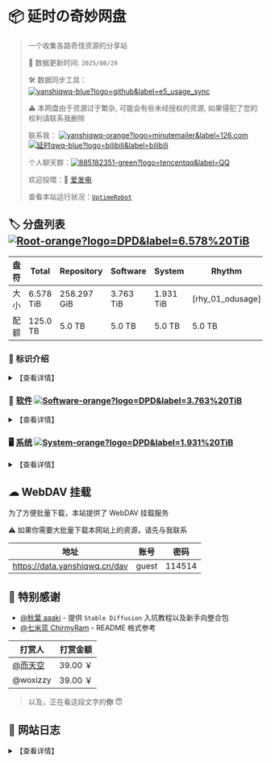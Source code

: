 # 📦 延时の奇妙网盘

> 一个收集各路奇怪资源的分享站
> 
> 🔄 数据更新时间: `2025/08/29`
> 
> 🛠️ 数据同步工具：[![yanshiqwq-blue?logo=github&label=e5_usage_sync](https://img.shields.io/badge/yanshiqwq-blue?logo=github&label=e5_usage_sync&cacheSeconds=3600)](https://github.com/yanshiqwq/e5_usage_sync)
> 
> ⚠ 本网盘由于资源过于繁杂, 可能会有些未经授权的资源, 如果侵犯了您的权利请联系我删除
> 
> 联系我：
> [![yanshiqwq-orange?logo=minutemailer&label=126.com](https://img.shields.io/badge/yanshiqwq-orange?logo=minutemailer&label=126.com)](mailto:yanshiqwq@126.com)
> [![延时qwq-blue?logo=bilibili&label=bilibili](https://img.shields.io/badge/延时qwq-blue?logo=bilibili&label=bilibili)](https://space.bilibili.com/431304449)
> 
> 个人聊天群：[![885182351-green?logo=tencentqq&label=QQ](https://img.shields.io/badge/885182351-green?logo=tencentqq&label=QQ)](https://jq.qq.com/?_wv=1027&k=gHfN8ogz)
> 
> 欢迎投喂：🔋 [爱发电](https://afdian.net/a/yanshiqwq)
> 
> 查看本站运行状况：[`UptimeRobot`](https://stats.uptimerobot.com/vkKLvk2A1a)

## 🏷 分盘列表 [![Root-orange?logo=DPD&label=6.578%20TiB](https://img.shields.io/badge/Root-orange?logo=DPD&label=6.578%20TiB&cacheSeconds=3600)]()

| 盘符  | Total           | Repository       | Software        | System           | Rhythm           | Media            |
| --- | --------------- | ---------------- | ---------------- | ---------------- | ---------------- | ---------------- |
| 大小  | 6.578 TiB | 258.297 GiB | 3.763 TiB | 1.931 TiB | [rhy_01_odusage] | 646.567 GiB |
| 配额  | 125.0 TB        | 5.0 TB           | 5.0 TB          | 5.0 TB           | 5.0 TB           | 5.0 TB           |

### 🎤 标识介绍

<details>
<summary>【查看详情】</summary>

- 橙色：盘符标记，表明这个目录拥有一个**单独的盘符**
  - 示例：[![盘符-orange?logo=DPD&label=1145.14GB](https://img.shields.io/badge/盘符-orange?logo=DPD&label=1145.14GB)]()
- 绿色：目录标记，表明这是一个盘符下的**一级目录**
  - 示例：[![所属盘符-green?logo=onlyoffice&label=标识名](https://img.shields.io/badge/所属盘符-green?logo=onlyoffice&label=标识名)]()
- 蓝色：目录标记，表明这是一个**子目录**
  - 示例：[![所属父目录-blue?logo=filedotio&label=标识名](https://img.shields.io/badge/所属父目录-blue?logo=filedotio&label=标识名)]()

</details>

### 💾 [软件](./software/) [![Software-orange?logo=DPD&label=3.763%20TiB](https://img.shields.io/badge/Software-orange?logo=DPD&label=3.763%20TiB&cacheSeconds=3600)](./software/)

<details>
<summary>【查看详情】</summary>

- [![Software-green?logo=onlyoffice&label=Adobe](https://img.shields.io/badge/Software-green?logo=onlyoffice&label=Adobe)](./software/adobe) 主要来自 [@vposy](https://m.weibo.cn/u/1112829033) 的破解版 Adobe 软件

- [![Software-green?logo=onlyoffice&label=AI](https://img.shields.io/badge/Software-green?logo=onlyoffice&label=AI)](./software/ai/) AI 相关
  
  - [![AI-blue?logo=filedotio&label=StableDiffusion](https://img.shields.io/badge/AI-blue?logo=filedotio&label=StableDiffusion)](./software/ai/stable_diffusion/) Stable Diffusion
  - [![AI-blue?logo=filedotio&label=LLaMA](https://img.shields.io/badge/AI-blue?logo=filedotio&label=LLaMA)](./software/ai/pyllama/) LLaMA 泄露模型
  - [![AI-blue?logo=filedotio&label=Docs](https://img.shields.io/badge/AI-blue?logo=filedotio&label=Docs)](./software/ai/docs) AI 画图、ChatGPT、NewBing 相关教程

- [![Software-green?logo=onlyoffice&label=Game](https://img.shields.io/badge/Software-green?logo=onlyoffice&label=Game)](./software/game/) 游戏相关
  
  - [![Game-blue?logo=filedotio&label=Minecraft](https://img.shields.io/badge/Game-blue?logo=filedotio&label=Minecraft)](./software/game/mc/) Minecraft
  - [![Game-blue?logo=filedotio&label=Galgame](https://img.shields.io/badge/Game-blue?logo=filedotio&label=Galgame)](./software/game/galgame/) Galgame
  - [![Game-blue?logo=filedotio&label=PvZ](https://img.shields.io/badge/Game-blue?logo=filedotio&label=PvZ)](./software/game/pvz/) PvZ
  - [![Rhythm-orange?logo=DPD&label=[rhy_01_odusage_urlenc]](https://img.shields.io/badge/Rhythm-orange?logo=DPD&label=[rhy_01_odusage_urlenc]&cacheSeconds=3600)](./software/game/rhythm/) 音游

- [![Software-green?logo=onlyoffice&label=Arrangement](https://img.shields.io/badge/Software-green?logo=onlyoffice&label=Arrangement)](./software/arrangement/) 编曲相关
  
  - [![Arrangement-blue?logo=filedotio&label=FLStudio](https://img.shields.io/badge/Arrangement-blue?logo=filedotio&label=FLStudio)](./software/arrangement/flstudio/) FLStudio
  - [![Arrangement-blue?logo=filedotio&label=Vocaloid](https://img.shields.io/badge/Arrangement-blue?logo=filedotio&label=Vocaloid)](./software/arrangement/vocaloid/) Vocaloid 各版本软件及声库

</details>

### 🖥 [系统](./system/) [![System-orange?logo=DPD&label=1.931%20TiB](https://img.shields.io/badge/System-orange?logo=DPD&label=1.931%20TiB&cacheSeconds=3600)](./system/)

<details>
<summary>【查看详情】</summary>

- [![System-green?logo=onlyoffice&label=Android](https://img.shields.io/badge/System-green?logo=onlyoffice&label=Android)](./system/android/) Android 玩机相关
  
  - [![Android-blue?logo=filedotio&label=Magisk](https://img.shields.io/badge/Android-blue?logo=filedotio&label=Magisk)](./system/android/magisk/) Magisk 模块
  - [![Android-blue?label=Xposed](https://img.shields.io/badge/Android-blue?label=Xposed)](./system/android/xposed/) Xposed 模块
  - [![Android-blue?logo=filedotio&label=ROM](https://img.shields.io/badge/Android-blue?logo=filedotio&label=ROM)](./system/android/rom/) 刷机包
    - [![ROM-blue?logo=filedotio&label=Recovery](https://img.shields.io/badge/ROM-blue?logo=filedotio&label=Recovery)](./system/android/rom/recovery/) Recovery 刷机包
    - [![ROM-blue?logo=filedotio&label=Fastboot](https://img.shields.io/badge/ROM-blue?logo=filedotio&label=Fastboot)](./system/android/rom/fastboot/) Fastboot 刷机包
    - [![ROM-blue?logo=filedotio&label=Firmware](https://img.shields.io/badge/ROM-blue?logo=filedotio&label=Firmware)](./system/android/rom/firmware/) Firmware 固件
  - [![Android-blue?logo=filedotio&label=BootIMG](https://img.shields.io/badge/Android-blue?logo=filedotio&label=BootIMG)](./system/android/boot/) Boot 分区镜像
  - [![Android-blue?logo=filedotio&label=RecoveryIMG](https://img.shields.io/badge/Android-blue?logo=filedotio&label=RecoveryIMG)](./system/android/recovery/) 第三方 REC
  - [![Android-blue?logo=filedotio&label=SystemApp](https://img.shields.io/badge/Android-blue?logo=filedotio&label=SystemApp)](./system/android/app/) 部分系统软件安装包

- [![System-green?logo=onlyoffice&label=ONT](https://img.shields.io/badge/System-green?logo=onlyoffice&label=ONT)](./system/ont/) 光猫

- [![System-green?logo=onlyoffice&label=NAS](https://img.shields.io/badge/System-green?logo=onlyoffice&label=NAS)](./system/nas/) NAS

- [![System-green?logo=onlyoffice&label=Windows](https://img.shields.io/badge/System-green?logo=onlyoffice&label=Windows)](./system/windows/) Windows
  
  - [![Windows-blue?logo=filedotio&label=Image](https://img.shields.io/badge/Windows-blue?logo=filedotio&label=Image)](./system/windows/image/) 镜像
    - [![Image-blue?logo=filedotio&label=Release](https://img.shields.io/badge/Image-blue?logo=filedotio&label=Release)](./system/windows/image/releases/) 正式版
    - [![Image-blue?logo=filedotio&label=Beta](https://img.shields.io/badge/Image-blue?logo=filedotio&label=Beta)](./system/windows/image/beta/) 测试版
    - [![Image-blue?logo=filedotio&label=Modify](https://img.shields.io/badge/Image-blue?logo=filedotio&label=Modify)](./system/windows/modify/) 修改版
    - [![Image-blue?logo=filedotio&label=PE](https://img.shields.io/badge/Image-blue?logo=filedotio&label=PE)](./system/windows/winpe/) PE系统
  - [![Windows-blue?logo=filedotio&label=Update](https://img.shields.io/badge/Windows-blue?logo=filedotio&label=Update)](./system/windows/update/) 更新包
  - [![Windows-blue?logo=filedotio&label=Patch](https://img.shields.io/badge/Windows-blue?logo=filedotio&label=Patch)](./system/windows/patch/) 补丁
  - [![Windows-blue?logo=filedotio&label=Driver](https://img.shields.io/badge/Windows-blue?logo=filedotio&label=Driver)](./system/windows/driver/) 驱动
  - [![Windows-blue?logo=filedotio&label=Runtime](https://img.shields.io/badge/Windows-blue?logo=filedotio&label=Runtime)](./system/windows/runtime/) 运行库

- [![System-green?logo=onlyoffice&label=Linux](https://img.shields.io/badge/System-green?logo=onlyoffice&label=Linux)](./system/linux/) Linux

- [![System-green?logo=onlyoffice&label=MacOS](https://img.shields.io/badge/System-green?logo=onlyoffice&label=MacOS)](./system/macos/) MacOS

- [![System-green?logo=onlyoffice&label=PPT](https://img.shields.io/badge/System-green?logo=onlyoffice&label=PPT)](./system/ppt/) ~PPT 系统~

</details>

## ☁ WebDAV 挂载

为了方便批量下载，本站提供了 WebDAV 挂载服务

⚠ 如果你需要大批量下载本网站上的资源，请先与我联系

| 地址                            | 账号    | 密码     |
| ----------------------------- | ----- | ------ |
| https://data.yanshiqwq.cn/dav | guest | 114514 |

## 🙇‍ 特别感谢

- [@秋葉 aaaki](https://space.bilibili.com/12566101) - 提供 `Stable Diffusion` 入坑教程以及新手向整合包
- [@七米蓝 ChirmyRam](https://space.bilibili.com/34851756) - README 格式参考

| 打赏人                                          | 打赏金额    |
| -------------------------------------------- | ------- |
| [@而天空](https://space.bilibili.com/113326488) | 39.00 ￥ |
| @woxizzy                                     | 39.00 ￥ |

> 以及，正在看这段文字的**你** 😇

## 📕 网站日志

<details>
<summary>【查看详情】</summary>

| 日期         | 日志                                                                                            |
| ---------- | --------------------------------------------------------------------------------------------- |
| 2025/08/12 | 迁移至 ['OpenList'](https://doc.oplist.org/)
| 2023/07/30 | 使用 `Cloudflared` 内网穿透                                                                         |
| 2023/07/10 | 使用 [`afrps`](https://afrps.cn/) 内网穿透，主页 README 使用 [`ghproxy`](https://ghproxy.com/) 镜像        |
| 2023/05/15 | 文件已全部迁移到新订阅（`yanshiqwq01`）                                                                    |
| 2023/04/06 | E5 订阅（`yanshiqwq`）被微软强制过期                                                                     |
| 2023/04/24 | 使用 [`SakuraFrp`](https://www.natfrp.com/) 内网穿透                                                |
| 2023/04/13 | 使用 [`星辰云`](https://starxn.com/) 内网穿透，使用 [`CloudFlare`](https://www.cloudflare.com/) ~~减速~~CDN |
| 2023/04/11 | [`afrps`](https://afrps.cn/) 无法连接导致服务器离线 48 小时                                                |
| 2023/04/05 | 去除 `README.md` 的链接 emoji                                                                      |
| 2023/04/02 | 首页 `README.md` 文件大改                                                                           |
| 2023/04/02 | 增加更新日志模块                                                                                      |
| 2023/04/02 | 开放了打包下载功能                                                                                     |
| 2023/04/01 | 增加了评论区功能                                                                                      |
| 2023/03/30 | 分盘占用情况改用程序自动更新                                                                                |
| 2022/04/12 | 迁移至 [`Alist`](https://alist.nn.ci/)                                                           |
| 2021/02/07 | 网站成功建立                                                                                        |

</details>